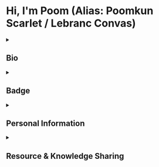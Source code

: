 # Hi, I'm Poom (Alias: Poomkun Scarlet / Lebranc Convas) 

<details>
<summary><b><h2>Bio</h2></b></summary>

### He / Him, From Thailand. 

Even If I'm a Computer Science Student, but I'm still Self-Taught Developer.  
because some topics I can't learn from College but from experience.  
  
I'm interested in Computer Science and many fields such as Video Content, Visual Art, Sound Design & Composing, Japanese / Korean Language, ETC. 
  
I use Github as Version Management, Project Resources Storage, Knowledge Resource, and Software Developer Social Networking Platform. 
</details>

<details>
<summary><b><h2>Badge</h2></b></summary> 

<p align="left"> <img src="https://komarev.com/ghpvc/?username=lebrancconvas&label=Profile%20views&color=0e75b6&style=flat" alt="lebrancconvas" /> </p> 

[![wakatime](https://wakatime.com/badge/user/aa7caa62-dc2b-435e-95ef-ebf1d6af4205.svg)](https://wakatime.com/@aa7caa62-dc2b-435e-95ef-ebf1d6af4205)

<img align="center" width="73%" src="https://github-profile-summary-cards.vercel.app/api/cards/profile-details?username=lebrancconvas&line_height=21&theme=dracula"> 

<p><img align="center" src="https://github-readme-stats.vercel.app/api?username=lebrancconvas&show_icons=true&theme=nightowl&locale=en" alt="lebrancconvas" /></p>

<p><a href="https://github.com/ryo-ma/github-profile-trophy"><img align="center" src="https://github-profile-trophy.vercel.app/?username=lebrancconvas&row=2&column=4&margin-w=15&margin-h=15&theme=dracula&no-bg=true&no-frame=true" alt="lebrancconvas" /></a></p>

<p><img align="center" src="https://github-readme-streak-stats.herokuapp.com/?user=lebrancconvas&" alt="lebrancconvas" /></p> 

[![Languages](https://github-readme-stats.vercel.app/api/top-langs/?username=lebrancconvas&layout=compact&langs_count=10&hide_border=true&custom_title=Languages&bg_color=00000000)](https://github.com/lebrancconvas)
</details>
  
<details>
<summary><b><h2>Personal Information</h2></b></summary>  

**Programming Language** 
- Python3
- Javascript
- Java
- C++
- Typescript  
- C# 
- Ruby 

**Interested in**
- Web Development (VueJS, ReactJS, Typescript) 
- Game Development (RPG Maker XP/MV/MZ, Unity, Construct3, RenPy, C#, C++, Monogame, Phaser 3)   
- Data Science (Python3, R, Jupyter Notebook, Anaconda) 
- Theoretical Computer Science (Automata Theory, Category Theory, Data Structures and Algorithms)  
- Computer Graphics (Java Graphics API, OpenGL, Three.js)  
- Functional Programming (Haskell, Scala, Elixir, Clojure, Javascript)
- Web Scraping and Automation (Puppeteer, Cheerio, Axios)

**Other Skills**  
- Video Editing (Final Cut Pro, Adobe Premiere Pro)
- Sound Composing (Logic Pro, FL Studio)
- Pixel Art (Aseprite, Adobe Photoshop)
- Graphic Design (Canva, Figma, Adobe Photoshop)
- Mathematics (Wolfram Alpha, GeoGebra, Matlab)
- Content Writing (Microsoft Word, Google Docs, Notion, Wordpress, Naver Blog, Medium) 

**Entertainment Interested** 
- Anime / Manga (Shonen, Seinen, Mystery, Adventure, Slice of Life, One-Shot, ETC.)  
- Game (JRPG, Adventure, Fighting, Rhythm, Strategy, Trading-Card, Arcade, Casual, Puzzle, Gacha, Visual Novel, Indie, ETC.)   
- Music (Game OST., Anisong (Anime OST.), Rock / Metal, J-Pop, Indie, ETC.)   

**Social Media / Profile** 
- [My Personal Portfolio](https://lebrancconvas.github.io) 
- [Linkedin](https://www.linkedin.com/in/poom-yimyuean-6340a3b8) 
- [Wordpress (My Personal Blog)](https://lebrancconvas.wordpress.com) 
- [Docker Hub](https://hub.docker.com/u/poomkunscarlet)
- [Node Package Manager (NPM) Account](https://www.npmjs.com/~poomkunscarlet)
- [Wakatime (My Programming History)](https://wakatime.com/@lebrancconvas) 
- [Facebook (Fanpage for my game development projects.)](https://www.facebook.com/houseofscarletth/)
- [Twitter (Account for my game development projects.)](https://twitter.com/HouseofScarleth)
- [Soundcloud (For my audio composing projects.)](https://soundcloud.com/poomkun-scarlet/tracks)  
- [Artstation (For my art projects.)](https://www.artstation.com/poomyimyuean) 
- [Twitch (I do stream on game and programming sometimes.)](https://www.twitch.tv/lebrancconvas/videos)
- [Linktree (All of my profile link)](https://linktr.ee/poomkunscarlet) 
- [About Me](https://about.me/poomkun)     
</details>
 
<details>
<summary><b><h2>Resource & Knowledge Sharing</h2></b></summary>

**E-Books Library Repository**
- [Pure Mathematics E-Books.](https://github.com/lebrancconvas/Pure-Mathematics-EBooks)
- [Computer Science E-Books.](https://github.com/lebrancconvas/Computer-Science-EBooks)
- [Programming E-Books.](https://github.com/lebrancconvas/Programming-Notes-for-Professional)

**Computer Science's Knowledge Sharing (Youtube Playlist)**
- Programming Language 
  - [Javascript](https://www.youtube.com/playlist?list=PL4gb8oBUMvanv-h00ZWK2kCpIPSRiWJaj)
  - [Typescript](https://www.youtube.com/playlist?list=PL4gb8oBUMvakrLP2FTIyEOa_zBFzSo6zy) 
  - [C#](https://www.youtube.com/playlist?list=PL4gb8oBUMvalfmvifGcr3QQ0RdAqSeiLg) 
  - [Go](https://www.youtube.com/playlist?list=PL4gb8oBUMvak9I8XWk4cLYOjtYCp6kyNs) 
  - [Swift](https://www.youtube.com/playlist?list=PL4gb8oBUMvamZRS-SfqJnmWOi3HsftZbL) 
  - [Rust](https://www.youtube.com/playlist?list=PL4gb8oBUMvan04jx76rLKhKPYDdM3eQX7) 
- [Web Development](https://www.youtube.com/playlist?list=PL4gb8oBUMvaknHDjMAwlnkzYv2BoDMFJd)
  - Library / Framework
    - [ReactJS](https://www.youtube.com/playlist?list=PL4gb8oBUMvakvlwc-gchpcXWbQDVPIdQF)
    - [VueJS](https://www.youtube.com/playlist?list=PL4gb8oBUMvalsfo3BleYROXMYihZws9e0) 
    - [AngularJS](https://www.youtube.com/playlist?list=PL4gb8oBUMvan4b4diYNqOV56tIW9_S7At)
    - [Spring Boot](https://www.youtube.com/playlist?list=PL4gb8oBUMvaloS7Rm0OlOdFvuoUfYT-Te)
    - [Three.JS](https://www.youtube.com/playlist?list=PL4gb8oBUMvamyAFC9JMGQzG9YcywQa_GG) 
  - Tool 
    - [WebAssembly](https://www.youtube.com/playlist?list=PL4gb8oBUMvakYAyrWtzu3DOBmhoDYKmsg) 
- [Game Development](https://www.youtube.com/playlist?list=PL4gb8oBUMvanp995ohDgwlIUgxBDLkkDT) 
  - Tool / Engine 
    - [Unity](https://www.youtube.com/playlist?list=PL4gb8oBUMvak5bl43yNBfkFBZKQ632oee) 
    - [Bevy (Rust)](https://www.youtube.com/playlist?list=PL4gb8oBUMvanfc4EaMANMbRdfENkFrJSw) 
  - Library / Framework 
    - [OpenGL](https://www.youtube.com/playlist?list=PL4gb8oBUMvakCELncCToM3RRIfwfh9RW0) 
    - [Monogame](https://www.youtube.com/playlist?list=PL4gb8oBUMvanb2wZiWRzz2MpkR1wcMz87) 
    - [SFML](https://www.youtube.com/playlist?list=PL4gb8oBUMvanBgsiBO95esSkw47j1bEJ3) 
  - [Game Programming](https://www.youtube.com/playlist?list=PL4gb8oBUMvam6dNBE4A5VELkMC3VZeDiT) 
- Mobile Development
  - Platform / OS
    - [Android Mobile Development](https://www.youtube.com/playlist?list=PL4gb8oBUMvalxPeMZOG_kWpeda50KqHW1) 
    - [iOS Mobile Development](https://www.youtube.com/playlist?list=PL4gb8oBUMvak01ZSu3f_5yKPrY1WgzkUI) 
- [User Experience Research and Design (UX Research & Design)](https://www.youtube.com/playlist?list=PL4gb8oBUMvamAxyCCySyZh13_2ejPQRor) 
- User Interface Design (UI Design)
  - Tools 
    - [Figma](https://www.youtube.com/playlist?list=PL4gb8oBUMvakPlpFB_sRiFojxKrJ2OPY0)
- [Database System](https://www.youtube.com/playlist?list=PL4gb8oBUMvanBRUw4qrX4kvckomFs5Vk9)
  - Tools
    - [SQL](https://www.youtube.com/playlist?list=PL4gb8oBUMvanXRr34uU6VDpCzo1_tRICm) 
- [Network System](https://www.youtube.com/playlist?list=PL4gb8oBUMvalYX7phzWMmd9Vc1W11rIRQ)
- Development and Operations (DevOps)
  - Version Control 
    - [Git](https://www.youtube.com/playlist?list=PL4gb8oBUMvakWeBbXvAYHTDrw4zKBTeS0)
  - Containerization 
    - [Docker](https://www.youtube.com/playlist?list=PL4gb8oBUMvam-CCWjpGjYFrpp79g-dbph) 
- [Blockchain and Digital Assets](https://www.youtube.com/playlist?list=PL4gb8oBUMvaky4zyuEufKxpBYuzo6bVwi) 

**Computer Science's Resource Recommended** 
- Youtube Channel 
  - [freeCodeCamp](https://www.youtube.com/c/Freecodecamp)
  - [MIT OpenCourseWare](https://www.youtube.com/c/mitocw) 
  - [Neso Academy](https://www.youtube.com/c/nesoacademy) 
  - [Simplilearn](https://www.youtube.com/c/SimplilearnOfficial) 
  - [Computerphile](https://www.youtube.com/user/Computerphile)
  - [Game Developer Conference: GDC (Game Development)](https://www.youtube.com/channel/UC0JB7TSe49lg56u6qH8y_MQ) 
  - [Traversy Media](https://www.youtube.com/user/TechGuyWeb) 
  - [Gamefromscratch (Game Development)](https://www.youtube.com/user/gamefromscratch) 
  - [Web Dev Simplified (Web Development)](https://www.youtube.com/channel/UCFbNIlppjAuEX4znoulh0Cw)  
- Website 
  - [GeeksforGeeks](https://www.geeksforgeeks.org) 
  - [Tutorialspoint](https://www.tutorialspoint.com) 
  - [Dev.to](https://dev.to) 
  - [Sitepoint](https://www.sitepoint.com) 
  - [Medium](https://medium.com) 
  - [App Daily Dev](https://app.daily.dev/)
- Podcast 
  - [Ladybug Podcast](https://open.spotify.com/show/1KBO1tSnm0XRlEILmqt7Em) 
- Massive Open Online Course (MOOC) 
  - [Udemy](https://udemy.com) 
  - [Udacity](https://www.udacity.com) 
  - [Coursera](https://www.coursera.org) 
  - [Edx](https://www.edx.org) 
  - [MIT OpenCourseWare](https://ocw.mit.edu/index.htm)  
  - [Kaggle](https://www.kaggle.com/learn)   
- Github Repository 
  - [Computer Science Videos Courses](https://github.com/Developer-Y/cs-video-courses) 
  - [Math & Science Videos Courses](https://github.com/Developer-Y/math-science-video-lectures) 
  - [Data Structures & Algorithms](https://github.com/ZoranPandovski/al-go-rithms) 
  - [Design Patterns](https://github.com/ZoranPandovski/design-patterns) 
  - [Technical Interviewing](https://github.com/Developer-Y/technical-interviews) 
  - [Clean Code Javascript](https://github.com/ryanmcdermott/clean-code-javascript) 
  - [All things Java](https://github.com/Developer-Y/all-things-java) 
  - [Scalable Software Architecture](https://github.com/Developer-Y/Scalable-Software-Architecture) 
</details>
